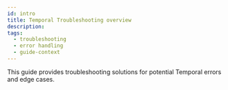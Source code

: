 ```yaml
---
id: intro
title: Temporal Troubleshooting overview
description: 
tags:
  - troubleshooting
  - error handling
  - guide-context
---
```


This guide provides troubleshooting solutions for potential Temporal errors and edge cases.
